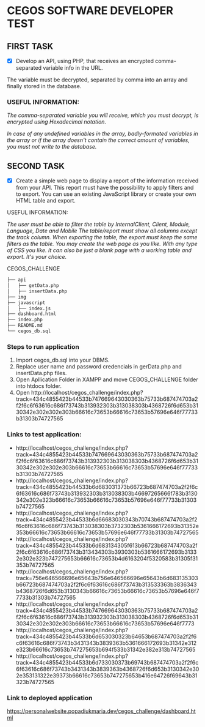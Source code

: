 # CEGOS SOFTWARE DEVELOPER TEST


## FIRST TASK

- [x] Develop an API, using PHP, that receives an encrypted comma-separated variable info in the URL.

The variable must be decrypted, separated by comma into an array and finally stored in the database.

### USEFUL INFORMATION:

*The comma-separated variable you will receive, which you must decrypt, is encrypted using Hexadecimal notation.*

*In case of any undefined variables in the array, badly-formated variables in the array or if the array doesn't contain the correct amount of variables, you must not write to the database.*

  

## SECOND TASK

- [x] Create a simple web page to display a report of the information received from your API. This report must have the possibility to apply filters and to export. You can use an existing JavaScript library or create your own HTML table and export.

USEFUL INFORMATION:

*The user must be able to filter the table by InternalClient, Client, Module, Language, Date and Mobile
The table/report must show all columns except the track column.
When exporting the table, the export must keep the same filters as the table.
You may create the web page as you like. With any type of CSS you like. It can also be just a blank page with a working table and export. It's your choice.*

  
CEGOS_CHALLENGE
```bash
├── api
│   ├── getData.php
│   ├── insertData.php
├── img
├── javascript
│   ├── index.js
├── dashboard.html
├── index.php
├── README.md
└── cegos_db.sql
```

### Steps to run application

1. Import cegos_db.sql into your DBMS.
2. Replace user name and password credencials in gerData.php and insertData.php files.
3. Open Apllication Folder in XAMPP and move CEGOS_CHALLENGE folder into htdocs folder.
4. Open http://localhost/cegos_challenge/index.php?track=434c4855423b44533b747669643030363b75733b687474703a2f2f6c6f63616c686f73743b313932303b313038303b4368726f6d653b3130342e302e302e303b66616c73653b66616c73653b57696e646f77733b31303b74727565


### Links to test application: 
   - http://localhost/cegos_challenge/index.php?track=434c4855423b44533b747669643030363b75733b687474703a2f2f6c6f63616c686f73743b313932303b313038303b4368726f6d653b3130342e302e302e303b66616c73653b66616c73653b57696e646f77733b31303b74727565
   - http://localhost/cegos_challenge/index.php?track=434c4855423b44533b6d683031373b66723b687474703a2f2f6c6f63616c686f73743b313932303b313038303b46697265666f783b3130342e302e323b66616c73653b66616c73653b57696e646f77733b31303b74727565
   - http://localhost/cegos_challenge/index.php?track=434c4855423b44533b6d66683030343b70743b687474703a2f2f6c6f63616c686f73743b313038303b3732303b5361666172693b31352e353b66616c73653b66616c73653b57696e646f77733b31303b74727565
   - http://localhost/cegos_challenge/index.php?track=434c4855423b44533b6d683134305f613b66723b687474703a2f2f6c6f63616c686f73743b313434303b3930303b5361666172693b31332e302e323b747275653b66616c73653b4d6163204f5320583b31305f31353b74727565
   - http://localhost/cegos_challenge/index.php?track=756e646566696e65643b756e646566696e65643b6d683135303b66723b687474703a2f2f6c6f63616c686f73743b313533363b3836343b4368726f6d653b3130343b66616c73653b66616c73653b57696e646f77733b31303b74727565
   - http://localhost/cegos_challenge/index.php?track=434c4855423b44533b747669643030363b75733b687474703a2f2f6c6f63616c686f73743b313932303b313038303b4368726f6d653b3130342e302e302e303b66616c73653b66616c73653b57696e646f7773
   - http://localhost/cegos_challenge/index.php?track=434c4855423b44533b6d653030323b64653b687474703a2f2f6c6f63616c686f73743b3431343b3839363b5361666172693b31342e312e323b66616c73653b747275653b694f533b31342e382e313b74727565
   - http://localhost/cegos_challenge/index.php?track=434c4855423b44533b6d733030373b69743b687474703a2f2f6c6f63616c686f73743b3431343b3839363b4368726f6d653b3130342e302e353131322e39373b66616c73653b747275653b416e64726f69643b31323b74727565

### Link to deployed application 
https://personalwebsite.popadiukmaria.dev/cegos_challenge/dashboard.html


